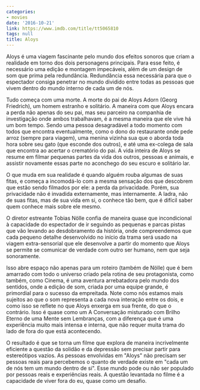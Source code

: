 ```yaml
---
categories:
- movies
date: '2016-10-21'
link: https://www.imdb.com/title/tt5065810
tags: null
title: Aloys
---
```


Aloys é uma viagem fascinante pelo mundo dos efeitos sonoros que criam a realidade em torno dos dois personagens principais. Para esse feito, é necessário uma edição e montagem impecáveis, além de um design de som que prima pela redundância. Redundância essa necessária para que o espectador consiga penetrar no mundo dividido entre todas as pessoas que vivem dentro do mundo interno de cada um de nós.

Tudo começa com uma morte. A morte do pai de Aloys Adorn (Georg Friedrich), um homem estranho e solitário. A maneira com que Aloys encara a perda não apenas do seu pai, mas seu parceiro na companhia de investigação onde ambos trabalhavam, é a mesma maneira que ele vive há um bom tempo. Sendo uma pessoa desagradável a todo momento com todos que encontra eventualmente, como o dono do restaurante onde pede arroz (sempre para viagem), uma menina vizinha sua que o aborda toda hora sobre seu gato (que esconde dos outros), e até uma ex-colega de sala que encontra ao acertar o crematório do pai. A vida inteira de Aloys se resume em filmar pequenas partes da vida dos outros, pessoas e animais, e assistir novamente essas parte no aconchego do seu escuro e solitário lar.

O que muda em sua realidade é quando alguém rouba algumas de suas fitas, e começa a incomodá-lo com a mesma sensação dos que descobrem que estão sendo filmados por ele: a perda da privacidade. Porém, sua privacidade não é invadida externamente, mas internamente. A ladra, não de suas fitas, mas de sua vida em si, o conhece tão bem, que é difícil saber quem conhece mais sobre ele mesmo.

O diretor estreante Tobias Nölle confia de maneira quase que incondicional à capacidade do espectador de ir seguindo as pequenas e parcas pistas que vão levando ao desdobramento da história, onde compreendemos que cada pequeno detalhe desenvolvido no início da trama será usado na viagem extra-sensorial que ele desenvolve a partir do momento que Aloys se permite se comunicar de verdade com outro ser humano, nem que seja sonoramente.

Isso abre espaço não apenas para um roteiro (também de Nölle) que é bem amarrado com todo o universo criado pela rotina de seu protagonista, como também, como Cinema, é uma aventura arrebatadora pelo mundo dos sentidos, onde a edição de som, criada por uma equipe grande, é primordial para o sucesso da empreitada. Note como nós estamos mais sujeitos ao que o som representa a cada nova interação entre os dois, e como isso se reflete no que Aloys enxerga em sua frente, do que o contrário. Isso é quase como um A Conversação misturado com Brilho Eterno de uma Mente sem Lembranças, com a diferença que é uma experiência muito mais intensa e interna, que não requer muita trama do lado de fora do que está acontecendo.

O resultado é que se torna um filme que explora de maneira incrivelmente eficiente a questão da solidão e da depressão sem precisar partir para estereótipos vazios. As pessoas envolvidas em "Aloys" não precisam ser pessoas reais para percebemos o quanto de verdade existe em "cada um de nós tem um mundo dentro de si". Esse mundo pode ou não ser populado por pessoas reais e experiências reais. A questão levantada no filme é a capacidade de viver fora do eu, quase como um desafio.